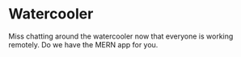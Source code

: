 # Watercooler
Miss chatting around the watercooler now that everyone is working remotely. Do we have the MERN app for you.
